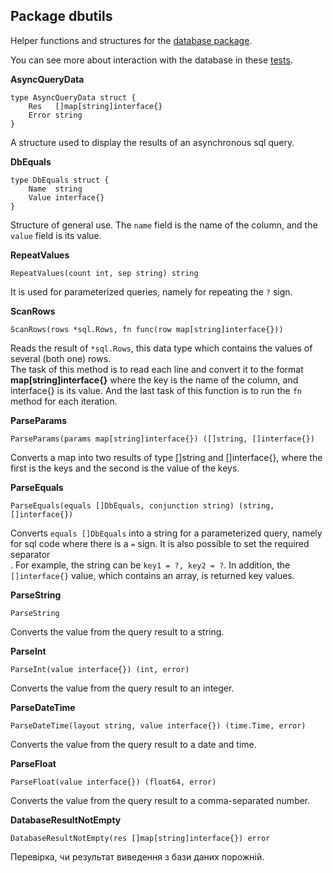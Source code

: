 ## Package dbutils
Helper functions and structures for the [database package](https://github.com/uwine4850/foozy/blob/master/docs/en/database/database.md).

You can see more about interaction with the database in these [tests](https://github.com/uwine4850/foozy/tree/master/tests/database/db_test).

__AsyncQueryData__
```
type AsyncQueryData struct {
    Res   []map[string]interface{}
    Error string
}
```
A structure used to display the results of an asynchronous sql query.

__DbEquals__
```
type DbEquals struct {
    Name  string
    Value interface{}
}
```
Structure of general use. The ``name`` field is the name of the column, and the ``value`` field is its value.

__RepeatValues__
```
RepeatValues(count int, sep string) string
```
It is used for parameterized queries, namely for repeating the ``?`` sign.

__ScanRows__
```
ScanRows(rows *sql.Rows, fn func(row map[string]interface{}))
```
Reads the result of ``*sql.Rows``, this data type which contains the values ​​of several (both one) rows.<br>
The task of this method is to read each line and convert it to the format __map[string]interface{}__ where the key is the name of the column, 
and interface{} is its value. And the last task of this function is to run the ``fn`` method for each iteration.

__ParseParams__
```
ParseParams(params map[string]interface{}) ([]string, []interface{})
```
Converts a map into two results of type []string and []interface{}, where the first is the keys and the second is the value of the keys.

__ParseEquals__
```
ParseEquals(equals []DbEquals, conjunction string) (string, []interface{})
```
Converts ``equals []DbEquals`` into a string for a parameterized query, namely for sql code where there is a ``=`` sign.
It is also possible to set the required separator<br>.
For example, the string can be ``key1 = ?, key2 = ?``. In addition, the ``[]interface{}`` value, which contains an array, is returned 
key values.

__ParseString__
```
ParseString
```
Converts the value from the query result to a string.

__ParseInt__
```
ParseInt(value interface{}) (int, error)
```
Converts the value from the query result to an integer.

__ParseDateTime__
```
ParseDateTime(layout string, value interface{}) (time.Time, error)
```
Converts the value from the query result to a date and time.

__ParseFloat__
```
ParseFloat(value interface{}) (float64, error)
```
Converts the value from the query result to a comma-separated number.

__DatabaseResultNotEmpty__
```
DatabaseResultNotEmpty(res []map[string]interface{}) error
```
Перевірка, чи результат виведення з бази даних порожній.
